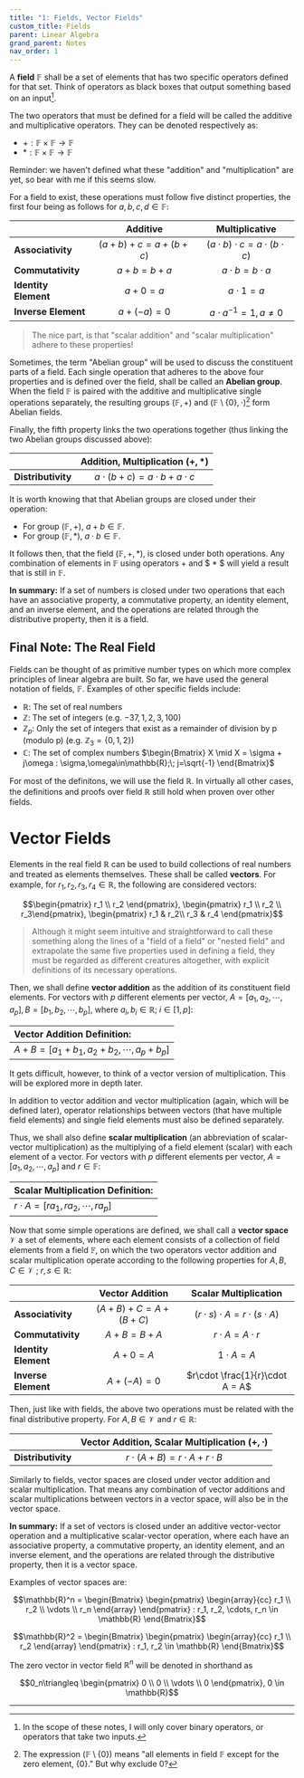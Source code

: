 ```yaml
---
title: "1: Fields, Vector Fields"
custom_title: Fields
parent: Linear Algebra
grand_parent: Notes
nav_order: 1
---
```


A **field** $\mathbb{F}$ shall be a set of elements that has two specific operators defined for that set. Think of operators as black boxes that output something based on an input[^1].

The two operators that must be defined for a field will be called the additive and multiplicative operators. They can be denoted respectively as:

- $+:\mathbb{F}\times \mathbb{F} \rightarrow \mathbb{F}$
- $* : \mathbb{F} \times \mathbb{F} \rightarrow \mathbb{F}$


Reminder: we haven't defined what these "addition" and "multiplication" are yet, so bear with me if this seems slow.

For a field to exist, these operations must follow five distinct properties, the first four being as follows for $a,b,c,d\in\mathbb{F}$:

|   |Additive| Multiplicative|
|---|:------:|:-------------:|
|**Associativity** | $(a+b)+c=a+(b+c)$ | $(a \cdot b)\cdot c = a \cdot(b \cdot c)$ |
|**Commutativity** | $a+b=b+a$ | $a \cdot b = b \cdot a$ |
|**Identity Element** | $a+0=a$ | $a \cdot 1 = a$ |
|**Inverse Element** | $a+(-a)=0$ | $a \cdot a^{-1}=1, a\neq0$ |

> The nice part, is that "scalar addition" and "scalar multiplication" adhere to these properties!

Sometimes, the term "Abelian group" will be used to discuss the constituent parts of a field. Each single operation that adheres to the above four properties and is defined over the field, shall be called an **Abelian group**. When the field $\mathbb{F}$ is paired with the additive and multiplicative single operations separately, the resulting groups $(\mathbb{F}, +)$ and $(\mathbb{F}\setminus\{0\} , \cdot)$[^2] form Abelian fields.

Finally, the fifth property links the two operations together (thus linking the two Abelian groups discussed above):

|   | Addition, Multiplication $(+,*)$ |
|:--|:--------------------------------:|
|**Distributivity**| $a \cdot (b+c) = a \cdot b + a \cdot c$|

It is worth knowing that that Abelian groups are closed under their operation:

- For group $(\mathbb{F},+)$, $a+b \in \mathbb{F}$. 
- For group $(\mathbb{F},*)$, $a \cdot b \in \mathbb{F}$.

It follows then, that the field $(\mathbb{F},+,*)$, is closed under both operations. Any combination of elements in $\mathbb{F}$ using operators $+$ and $ * $ will yield a result that is still in $\mathbb{F}$.

**In summary:** If a set of numbers is closed under two operations that each have an associative property, a commutative property, an identity element, and an inverse element, and the operations are related through the distributive property, then it is a field.

## Final Note: The Real Field

Fields can be thought of as primitive number types on which more complex principles of linear algebra are built. So far, we have used the general notation of fields, $\mathbb{F}$. Examples of other specific fields include:

- $\mathbb{R}$: The set of real numbers
- $\mathbb{Z}$: The set of integers (e.g. $-37,1,2,3, 100$)
- $\mathbb{Z}_p$: Only the set of integers that exist as a remainder of division by p (modulo p) (e.g. $\mathbb{Z}_3 = \{0,1,2\}$)
- $\mathbb{C}$: The set of complex numbers $\begin{Bmatrix} X \mid X = \sigma + j\omega : \sigma,\omega\in\mathbb{R};\; j=\sqrt{-1} \end{Bmatrix}$

For most of the definitons, we will use the field $\mathbb{R}$. In virtually all other cases, the definitions and proofs over field $\mathbb{R}$ still hold when proven over other fields.

# Vector Fields

Elements in the real field $\mathbb{R}$ can be used to build  collections of real numbers and treated as elements themselves. These shall be called **vectors**. For example, for $r_1,r_2,r_3, r_4\in\mathbb{R}$, the following are considered vectors:

$$\begin{pmatrix} r_1 \\ r_2 \end{pmatrix}, \begin{pmatrix} r_1 \\ r_2 \\ r_3\end{pmatrix}, \begin{pmatrix} r_1 & r_2\\ r_3 & r_4 \end{pmatrix}$$

> Although it might seem intuitive and straightforward to call these something along the lines of a "field of a field" or "nested field" and extrapolate the same five properties used in defining a field, they must be regarded as different creatures altogether, with explicit definitions of its necessary operations.

Then, we shall define **vector addition** as the addition of its constituent field elements. For vectors with $p$ different elements per vector, $A=[a_1, a_2, \cdots, a_p], B=[b_1, b_2, \cdots, b_p]$, where $a_i,b_i\in\mathbb{R};\; i\in[1,p]$:

|Vector Addition Definition:|
|:--|
|$A+B=[a_1+b_1, a_2+b_2, \cdots, a_p+b_p]$|

It gets difficult, however, to think of a vector version of multiplication. This will be explored more in depth later.


In addition to vector addition and vector multiplication (again, which will be defined later), operator relationships between vectors (that have multiple field elements) and single field elements must also be defined separately.

Thus, we shall also define **scalar multiplication** (an abbreviation of scalar-vector multiplication) as the multiplying of a field element (scalar) with each element of a vector. For vectors with $p$ different elements per vector,  $A=[a_1, a_2, \cdots, a_p]$ and $r\in\mathbb{F}$:

|Scalar Multiplication Definition:|
|:--|
|$r\cdot A= [ra_1, ra_2, \cdots, ra_p]$|


Now that some simple operations are defined, we shall call a **vector space** $\mathcal{V}$ a set of elements, where each element consists of a collection of field elements from a field $\mathbb{F}$, on which the two operators vector addition and scalar multiplication operate according to the following properties for $A,B,C\in \mathcal{V}\;;\; r,s\in\mathbb{R}$:

|   |Vector Addition|Scalar Multiplication|
|---|:-------------:|:-------------------:|
|**Associativity** | $(A+B)+C=A+(B+C)$ | $(r \cdot s)\cdot A = r \cdot(s \cdot A)$ |
|**Commutativity** | $A+B=B+A$ | $r \cdot A = A \cdot r$ |
|**Identity Element** | $A+0=A$ | $1 \cdot A = A$ |
|**Inverse Element** | $A+(-A)=0$ | $r\cdot \frac{1}{r}\cdot A = A$ |

Then, just like with fields, the above two operations must be related with the final distributive property. For $A,B\in\mathcal{V}$ and $r\in\mathbb{R}$:

|   | Vector Addition, Scalar Multiplication $(+,\cdot)$ |
|:--|:--------------------------------------------------:|
|**Distributivity**| $r \cdot (A+B) = r \cdot A + r \cdot B$|

Similarly to fields, vector spaces are closed under vector addition and scalar multiplication. That means any combination of vector additions and scalar multiplications between vectors in a vector space, will also be in the vector space.

**In summary:** If a set of vectors is closed under an additive vector-vector operation and a multiplicative scalar-vector operation, where each have an associative property, a commutative property, an identity element, and an inverse element, and the operations are related through the distributive property, then it is a vector space.


Examples of vector spaces are:

$$\mathbb{R}^n = \begin{Bmatrix} \begin{pmatrix} \begin{array}{cc} r_1 \\ r_2 \\ \vdots \\ r_n \end{array} \end{pmatrix} : r_1, r_2, \cdots, r_n \in \mathbb{R} \end{Bmatrix}$$

$$\mathbb{R}^2 = \begin{Bmatrix} \begin{pmatrix} \begin{array}{cc} r_1 \\ r_2 \end{array} \end{pmatrix} : r_1, r_2 \in \mathbb{R} \end{Bmatrix}$$

The zero vector in vector field $\mathbb{R}^n$ will be denoted in shorthand as

$$0_n\triangleq \begin{pmatrix} 0 \\ 0 \\ \vdots \\ 0 \end{pmatrix}, 0 \in \mathbb{R}$$

-----
[^1]: In the scope of these notes, I will only cover binary operators, or operators that take two inputs.

[^2]: The expression $(\mathbb{F}\setminus \{0\})$ means "all elements in field $\mathbb{F}$ except for the zero element, $\{0\}$." But why exclude 0?